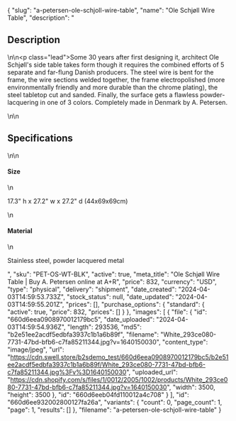 {
  "slug": "a-petersen-ole-schjoll-wire-table",
  "name": "Ole Schjøll Wire Table",
  "description": "<h2>Description</h2>\n<!-- split -->\n<p class=\"lead\">Some 30 years after first designing it, architect Ole Schjøll's side table takes form though it requires the combined efforts of 5 separate and far-flung Danish producers. The steel wire is bent for the frame, the wire sections welded together, the frame electropolished (more environmentally friendly and more durable than the chrome plating), the steel tabletop cut and sanded. Finally, the surface gets a flawless powder-lacquering in one of 3 colors. Completely made in Denmark by A. Petersen.</p>\n<!-- split -->\n<h2>Specifications</h2>\n<!-- split -->\n<h4>Size</h4>\n<p>17.3\" h x 27.2\" w x 27.2\" d (44x69x69cm)</p>\n<h4>Material</h4>\n<p>Stainless steel, powder lacquered metal</p>",
  "sku": "PET-OS-WT-BLK",
  "active": true,
  "meta_title": "Ole Schjøll Wire Table | Buy A. Petersen online at A+R",
  "price": 832,
  "currency": "USD",
  "type": "physical",
  "delivery": "shipment",
  "date_created": "2024-04-03T14:59:53.733Z",
  "stock_status": null,
  "date_updated": "2024-04-03T14:59:55.201Z",
  "prices": [],
  "purchase_options": {
    "standard": {
      "active": true,
      "price": 832,
      "prices": []
    }
  },
  "images": [
    {
      "file": {
        "id": "660d6eea0908970012179bc5",
        "date_uploaded": "2024-04-03T14:59:54.936Z",
        "length": 293536,
        "md5": "b2e51ee2acdf5edbfa3937c1b1a6b89f",
        "filename": "White_293ce080-7731-47bd-bfb6-c7fa85211344.jpg?v=1640150030",
        "content_type": "image/jpeg",
        "url": "https://cdn.swell.store/b2sdemo_test/660d6eea0908970012179bc5/b2e51ee2acdf5edbfa3937c1b1a6b89f/White_293ce080-7731-47bd-bfb6-c7fa85211344.jpg%3Fv%3D1640150030",
        "uploaded_url": "https://cdn.shopify.com/s/files/1/0012/2005/1002/products/White_293ce080-7731-47bd-bfb6-c7fa85211344.jpg?v=1640150030",
        "width": 3500,
        "height": 3500
      },
      "id": "660d6eeb04fd110012a4c708"
    }
  ],
  "id": "660d6ee932002800127fa26a",
  "variants": {
    "count": 0,
    "page_count": 1,
    "page": 1,
    "results": []
  },
  "filename": "a-petersen-ole-schjoll-wire-table"
}